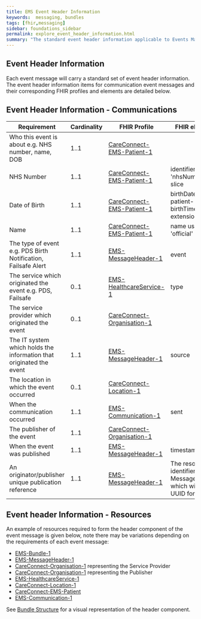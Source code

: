 ```yaml
---
title: EMS Event Header Information
keywords:  messaging, bundles
tags: [fhir,messaging]
sidebar: foundations_sidebar
permalink: explore_event_header_information.html
summary: "The standard event header information applicable to Events Management Service EMS event messages"
---
```


## Event Header Information ##

Each event message will carry a standard set of event header information. The event header information items for communication event messages and their corresponding FHIR profiles and elements are detailed below.

## Event Header Information - Communications ##

| Requirement                                                         | Cardinality                           | FHIR Profile                                                                                                                  | FHIR element                                                                |
|---------------------------------------------------------------------|---------------------------------------|-------------------------------------------------------------------------------------------------------------------------------|-----------------------------------------------------------------------------|
| Who this event is about e.g. NHS number, name, DOB                  | 1..1                                  | [CareConnect-EMS-Patient-1](https://fhir.nhs.uk/STU3/StructureDefinition/CareConnect-EMS-Patient-1)                                                                                                         |                                                                             |
| NHS Number                                                          | 1..1                                  | [CareConnect-EMS-Patient-1](https://fhir.nhs.uk/STU3/StructureDefinition/CareConnect-EMS-Patient-1)                                                                                                                      | identifier using 'nhsNumber' slice                                            |
| Date of Birth                                                       | 1..1                                  | [CareConnect-EMS-Patient-1](https://fhir.nhs.uk/STU3/StructureDefinition/CareConnect-EMS-Patient-1)                                                                                                                      | birthDate and patient-birthTime extension                                   |
| Name                                                                | 1..1                                  | [CareConnect-EMS-Patient-1](https://fhir.nhs.uk/STU3/StructureDefinition/CareConnect-EMS-Patient-1)                                                                                                                      | name using 'official' slice                                                                       |
| The type of event e.g. PDS Birth Notification, Failsafe Alert                   | 1..1                                  | [EMS-MessageHeader-1](https://fhir.nhs.uk/STU3/StructureDefinition/EMS-MessageHeader-1)                                                                                                           | event                                                                       |
| The service which originated the event e.g. PDS, Failsafe           | 0..1  | [EMS-HealthcareService-1](https://fhir.nhs.uk/STU3/StructureDefinition/EMS-HealthcareService-1)                                                                                                       | type                                                                        |
| The service provider which originated the event                     | 0..1  | [CareConnect-Organisation-1](https://fhir.hl7.org.uk/STU3/StructureDefinition/CareConnect-Organization-1) |                                                  |
| The IT system which holds the information that originated the event | 1..1                                  | [EMS-MessageHeader-1](https://fhir.nhs.uk/STU3/StructureDefinition/EMS-MessageHeader-1)                                                                                                           | source                                                                      |
| The location in which the event occurred                            | 0..1  | [CareConnect-Location-1](https://fhir.hl7.org.uk/STU3/StructureDefinition/CareConnect-Location-1)                                                 |                                                       |
| When the communication occurred                               | 1..1                                  | [EMS-Communication-1](https://fhir.nhs.uk/STU3/StructureDefinition/EMS-Communication-1)                                                                                     | sent                |
| The publisher of the event                                          | 1..1                                  | [CareConnect-Organisation-1](https://fhir.hl7.org.uk/STU3/StructureDefinition/CareConnect-Organization-1)                                                                                                            |            |
| When the event was published                                        | 1..1                                  | [EMS-MessageHeader-1](https://fhir.nhs.uk/STU3/StructureDefinition/EMS-MessageHeader-1)                                                                                                          | timestamp                                                                   |
| An originator/publisher unique publication reference                | 1..1                                  | [EMS-MessageHeader-1](https://fhir.nhs.uk/STU3/StructureDefinition/EMS-MessageHeader-1)                                                                                                            | The resource identifier for the MessageHeader, which will use a UUID format |


## Event header Information - Resources ##

An example of resources required to form the header component of the event message is given below, note there may be variations depending on the requirements of each event message:

- [EMS-Bundle-1](https://fhir.nhs.uk/STU3/StructureDefinition/EMS-Bundle-1)
- [EMS-MessageHeader-1](https://fhir.nhs.uk/STU3/StructureDefinition/EMS-MessageHeader-1)
- [CareConnect-Organisation-1](https://fhir.hl7.org.uk/STU3/StructureDefinition/CareConnect-Organization-1) representing the Service Provider
- [CareConnect-Organisation-1](https://fhir.hl7.org.uk/STU3/StructureDefinition/CareConnect-Organization-1) representing the Publisher
- [EMS-HealthcareService-1](https://fhir.nhs.uk/STU3/StructureDefinition/EMS-HealthcareService-1)
- [CareConnect-Location-1](https://fhir.hl7.org.uk/STU3/StructureDefinition/CareConnect-Location-1)
- [CareConnect-EMS-Patient](https://fhir.nhs.uk/STU3/StructureDefinition/CareConnect-EMS-Patient-1)
- [EMS-Communication-1](https://fhir.nhs.uk/STU3/StructureDefinition/EMS-Communication-1)


See [Bundle Structure]((explore_bundle_structure.html)) for a visual representation of the header component.








